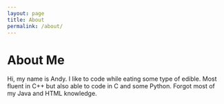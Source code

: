 ```yaml
---
layout: page
title: About
permalink: /about/
---
```


# About Me

Hi, my name is Andy. I like to code while eating some type of edible. Most fluent in C++ but also able to code in C and some Python. Forgot most of my Java and 
HTML knowledge.

